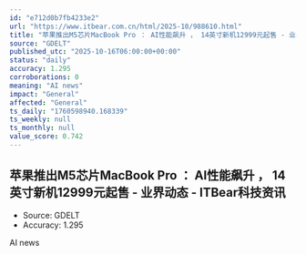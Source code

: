 ```yaml
---
id: "e712d0b7fb4233e2"
url: "https://www.itbear.com.cn/html/2025-10/988610.html"
title: "苹果推出M5芯片MacBook Pro ： AI性能飙升 ， 14英寸新机12999元起售 - 业界动态 - ITBear科技资讯"
source: "GDELT"
published_utc: "2025-10-16T06:00:00+00:00"
status: "daily"
accuracy: 1.295
corroborations: 0
meaning: "AI news"
impact: "General"
affected: "General"
ts_daily: "1760598940.168339"
ts_weekly: null
ts_monthly: null
value_score: 0.742
---
```

## 苹果推出M5芯片MacBook Pro ： AI性能飙升 ， 14英寸新机12999元起售 - 业界动态 - ITBear科技资讯

- Source: GDELT
- Accuracy: 1.295

AI news
